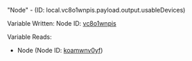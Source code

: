 "Node" - (ID: local.vc8o1wnpis.payload.output.usableDevices)

Variable Written:
Node ID: [vc8o1wnpis](../nodes/vc8o1wnpis.md)

Variable Reads:
* Node (Node ID: [koamwnv0yf](../nodes/koamwnv0yf.md))
